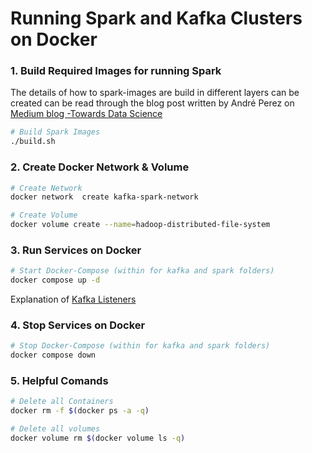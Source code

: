 
# Running Spark and Kafka Clusters on Docker

### 1. Build Required Images for running Spark

The details of how to spark-images are build in different layers can be created can be read through 
the blog post written by André Perez on [Medium blog -Towards Data Science](https://towardsdatascience.com/apache-spark-cluster-on-docker-ft-a-juyterlab-interface-418383c95445)

```bash
# Build Spark Images
./build.sh 
```

### 2. Create Docker Network & Volume

```bash
# Create Network
docker network  create kafka-spark-network

# Create Volume
docker volume create --name=hadoop-distributed-file-system
```

### 3. Run Services on Docker
```bash
# Start Docker-Compose (within for kafka and spark folders)
docker compose up -d
```

Explanation of [Kafka Listeners](https://www.confluent.io/blog/kafka-listeners-explained/)

### 4. Stop Services on Docker
```bash
# Stop Docker-Compose (within for kafka and spark folders)
docker compose down
```

### 5. Helpful Comands
```bash
# Delete all Containers
docker rm -f $(docker ps -a -q)

# Delete all volumes
docker volume rm $(docker volume ls -q)
```

